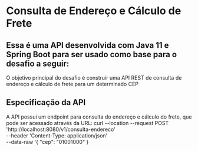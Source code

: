 # Consulta de Endereço e Cálculo de Frete

## Essa é uma API desenvolvida com Java 11 e Spring Boot para ser usado como base para o desafio a seguir:
O objetivo principal do desafio é construir uma API REST de consulta de endereço e cálculo de frete para um determinado CEP

## Especificação da API
A API possui um endpoint para consulta do endereço e cálculo do frete, que pode ser acessado através da URL:
curl --location --request POST 'http://localhost:8080/v1/consulta-endereco' \
--header 'Content-Type: application/json' \
--data-raw '{
    "cep": "01001000"
}
